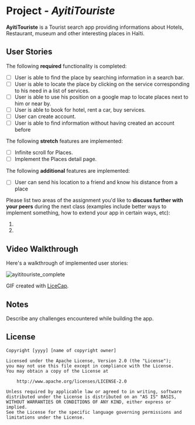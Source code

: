 # Project - *AyitiTouriste*

**AyitiTouriste** is a Tourist search app providing informations about Hotels, Restaurant, museum and other interesting places in Haïti.


## User Stories


The following **required** functionality is completed:

- [ ] User is able to find the place by searching information in a search bar.
- [ ] User is able to locate the place by clicking on the service corresponding to his need in a list of services.
- [ ] User is able to use his position on a google map to locate places next to him or near by.
- [ ] User is able to book for hotel, rent a car, buy services.
- [ ] User can create account. 
- [ ] User is able to find information without having created an account before 

The following **stretch** features are implemented:

- [ ] Infinite scroll for Places.  
- [ ] Implement the Places detail page. 

The following **additional** features are implemented:

- [ ] User can send his location to a friend and know his distance from a place

Please list two areas of the assignment you'd like to **discuss further with your peers** during the next class (examples include better ways to implement something, how to extend your app in certain ways, etc):

1.
2.

## Video Walkthrough

Here's a walkthrough of implemented user stories:

![ayititouriste_complete](https://user-images.githubusercontent.com/40280397/47188205-22fb6c80-d305-11e8-8120-6df94fef14cf.gif)


GIF created with [LiceCap](http://www.cockos.com/licecap/).

## Notes

Describe any challenges encountered while building the app.

## License

    Copyright [yyyy] [name of copyright owner]

    Licensed under the Apache License, Version 2.0 (the "License");
    you may not use this file except in compliance with the License.
    You may obtain a copy of the License at

        http://www.apache.org/licenses/LICENSE-2.0

    Unless required by applicable law or agreed to in writing, software
    distributed under the License is distributed on an "AS IS" BASIS,
    WITHOUT WARRANTIES OR CONDITIONS OF ANY KIND, either express or implied.
    See the License for the specific language governing permissions and
    limitations under the License.
